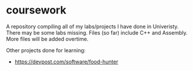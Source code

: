 # coursework

A repository compiling all of my labs/projects I have done in Univeristy.  There may be some labs missing.  Files (so far) include C++ and Assembly.  More files will be added overtime.

Other projects done for learning:

- https://devpost.com/software/food-hunter

